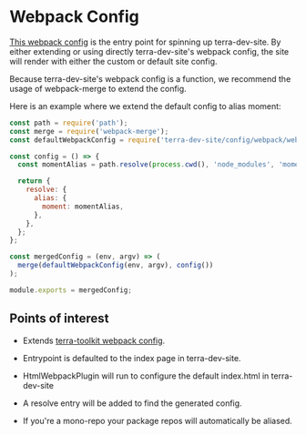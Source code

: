 # Webpack Config
[This webpack config](https://github.com/cerner/terra-dev-site/blob/master/config/webpack/terra-dev-site.webpack.config.js) is the entry point for spinning up terra-dev-site. By either extending or using directly terra-dev-site's webpack config, the site will render with either the custom or default site config.

Because terra-dev-site's webpack config is a function, we recommend the usage of webpack-merge to extend the config.

Here is an example where we extend the default config to alias moment:
```javascript
const path = require('path');
const merge = require('webpack-merge');
const defaultWebpackConfig = require('terra-dev-site/config/webpack/webpack.config');

const config = () => {
  const momentAlias = path.resolve(process.cwd(), 'node_modules', 'moment');

  return {
    resolve: {
      alias: {
        moment: momentAlias,
      },
    },
  };
};

const mergedConfig = (env, argv) => (
  merge(defaultWebpackConfig(env, argv), config())
);

module.exports = mergedConfig;
```

## Points of interest
* Extends [terra-toolkit webpack config](https://github.com/cerner/terra-toolkit/blob/master/config/webpack/webpack.config.js).

* Entrypoint is defaulted to the index page in terra-dev-site.

* HtmlWebpackPlugin will run to configure the default index.html in terra-dev-site

* A resolve entry will be added to find the generated config.

* If you're a mono-repo your package repos will automatically be aliased.
